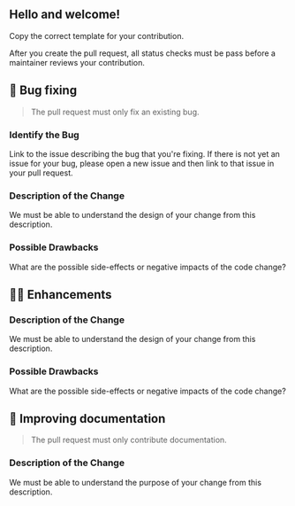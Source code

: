 ## Hello and welcome!

Copy the correct template for your contribution.

After you create the pull request, all status checks must be pass before a maintainer reviews your contribution.

## 🐛 Bug fixing

> The pull request must only fix an existing bug.

### Identify the Bug

Link to the issue describing the bug that you're fixing.
If there is not yet an issue for your bug, please open a new issue and then link to that issue in your pull request.

### Description of the Change

We must be able to understand the design of your change from this description.

### Possible Drawbacks

What are the possible side-effects or negative impacts of the code change?

## 🐱‍🏍 Enhancements

### Description of the Change

We must be able to understand the design of your change from this description.

### Possible Drawbacks

What are the possible side-effects or negative impacts of the code change?

## 📝 Improving documentation

> The pull request must only contribute documentation.

### Description of the Change

We must be able to understand the purpose of your change from this description.
